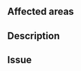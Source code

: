 ## Affected areas

<!-- Insert here the affected area. ex: Login/Register -->

## Description

<!-- Insert here the description about what you did ex: Create a landing page -->

## Issue

<!-- Insert here the issue related to the pull request-->
